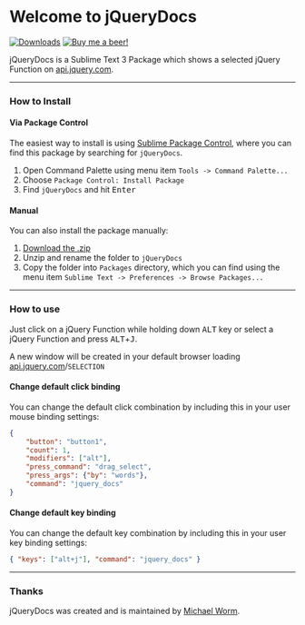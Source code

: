 # Welcome to jQueryDocs
[![Downloads](https://img.shields.io/packagecontrol/dt/jQueryDocs.svg)](https://packagecontrol.io/packages/jQueryDocs)
[![Buy me a beer!](https://img.shields.io/badge/Buy%20me%20a%20beer!-%F0%9F%8D%BA-yellow.svg)](https://www.paypal.me/Miw0)

jQueryDocs is a Sublime Text 3 Package which shows a selected jQuery Function on [api.jquery.com](http://api.jquery.com/).

***

### How to Install

#### Via Package Control

The easiest way to install is using [Sublime Package Control](https://packagecontrol.io/), where you can find this package by searching for `jQueryDocs`.

1. Open Command Palette using menu item `Tools -> Command Palette...`
2. Choose `Package Control: Install Package`
3. Find `jQueryDocs` and hit <kbd>Enter</kbd>

#### Manual

You can also install the package manually:

1. [Download the .zip](https://github.com/Miw0/jQueryDocs/archive/master.zip)
2. Unzip and rename the folder to `jQueryDocs`
3. Copy the folder into `Packages` directory, which you can find using the menu item `Sublime Text -> Preferences -> Browse Packages...`

***

### How to use

Just click on a jQuery Function while holding down <kbd>ALT</kbd> key or select a jQuery Function and press <kbd>ALT</kbd>+<kbd>J</kbd>.

A new window will be created in your default browser loading [api.jquery.com](http://api.jquery.com/)/`SELECTION`

#### Change default click binding

You can change the default click combination by including this in your user mouse binding settings:

```json
{
    "button": "button1",
    "count": 1,
    "modifiers": ["alt"],
    "press_command": "drag_select",
    "press_args": {"by": "words"},
    "command": "jquery_docs"
}
```

#### Change default key binding

You can change the default key combination by including this in your user key binding settings:

```json
{ "keys": ["alt+j"], "command": "jquery_docs" }
```

***

### Thanks

jQueryDocs was created and is maintained by [Michael Worm](https://github.com/Miw0).
